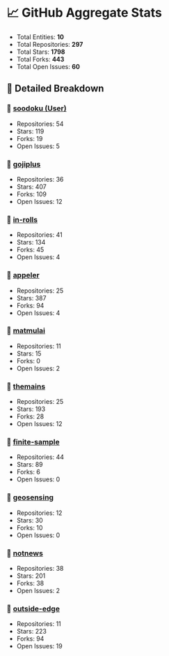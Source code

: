 # 📈 GitHub Aggregate Stats

- Total Entities: **10**
- Total Repositories: **297**
- Total Stars: **1798**
- Total Forks: **443**
- Total Open Issues: **60**

## 🚀 Detailed Breakdown

### 🏢 [soodoku (User)](https://github.com/soodoku)
- Repositories: 54
- Stars: 119
- Forks: 19
- Open Issues: 5

### 🏢 [gojiplus](https://github.com/gojiplus)
- Repositories: 36
- Stars: 407
- Forks: 109
- Open Issues: 12

### 🏢 [in-rolls](https://github.com/in-rolls)
- Repositories: 41
- Stars: 134
- Forks: 45
- Open Issues: 4

### 🏢 [appeler](https://github.com/appeler)
- Repositories: 25
- Stars: 387
- Forks: 94
- Open Issues: 4

### 🏢 [matmulai](https://github.com/matmulai)
- Repositories: 11
- Stars: 15
- Forks: 0
- Open Issues: 2

### 🏢 [themains](https://github.com/themains)
- Repositories: 25
- Stars: 193
- Forks: 28
- Open Issues: 12

### 🏢 [finite-sample](https://github.com/finite-sample)
- Repositories: 44
- Stars: 89
- Forks: 6
- Open Issues: 0

### 🏢 [geosensing](https://github.com/geosensing)
- Repositories: 12
- Stars: 30
- Forks: 10
- Open Issues: 0

### 🏢 [notnews](https://github.com/notnews)
- Repositories: 38
- Stars: 201
- Forks: 38
- Open Issues: 2

### 🏢 [outside-edge](https://github.com/outside-edge)
- Repositories: 11
- Stars: 223
- Forks: 94
- Open Issues: 19

